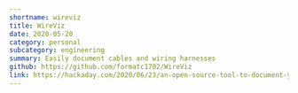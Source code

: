```yaml
---
shortname: wireviz
title: WireViz
date: 2020-05-20
category: personal
subcategory: engineering
summary: Easily document cables and wiring harnesses
github: https://github.com/formatc1702/WireViz
link: https://hackaday.com/2020/06/23/an-open-source-tool-to-document-your-wiring/
---
```

